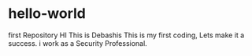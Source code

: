# hello-world
first Repository
HI This is Debashis
This is my first coding, Lets make it a success.
i work as a Security Professional.
